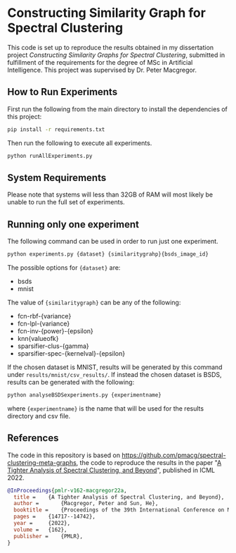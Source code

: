 # Constructing Similarity Graph for Spectral Clustering

This code is set up to reproduce the results obtained in my dissertation project _Constructing Similarity Graphs for Spectral Clustering_, submitted in fulfillment of the requirements for the degree of MSc in Artificial Intelligence. This project was supervised by Dr. Peter Macgregor. 


## How to Run Experiments

First run the following from the main directory to install the dependencies of this project: 

```bash
pip install -r requirements.txt
```

Then run the following to execute all experiments.

```bash
python runAllExperiments.py
```

## System Requirements

Please note that systems will less than 32GB of RAM will most likely be unable to run the full set of experiments. 


## Running only one experiment
The following command can be used in order to run just one experiment. 

```bash
python experiments.py {dataset} {similaritygrahp}{bsds_image_id}
```

The possible options for ``{dataset}`` are: 
- bsds
- mnist


The value of ``{similaritygraph}`` can be any of the following: 
- fcn-rbf-{variance}
- fcn-lpl-{variance}
- fcn-inv-{power}-{epsilon}
- knn{valueofk}
- sparsifier-clus-{gamma}
- sparsifier-spec-{kernelval}-{epsilon}


If the chosen dataset is MNIST, results will be generated by this command under `results/mnist/csv_results/`. If instead the chosen dataset is BSDS, results can be generated with the following: 


```bash 
python analyseBSDSexperiments.py {experimentname}
```

where ``{experimentname}`` is the name that will be used for the results directory and csv file.




## References 
The code in this repository is based on https://github.com/pmacg/spectral-clustering-meta-graphs, the code to reproduce the results in the paper "[A Tighter Analysis of Spectral Clustering, and Beyond](https://arxiv.org/abs/2208.01724)", published in ICML 2022.

```bibtex
@InProceedings{pmlr-v162-macgregor22a,
  title = 	 {A Tighter Analysis of Spectral Clustering, and Beyond},
  author =       {Macgregor, Peter and Sun, He},
  booktitle = 	 {Proceedings of the 39th International Conference on Machine Learning},
  pages = 	 {14717--14742},
  year = 	 {2022},
  volume = 	 {162},
  publisher =    {PMLR},
}
```

